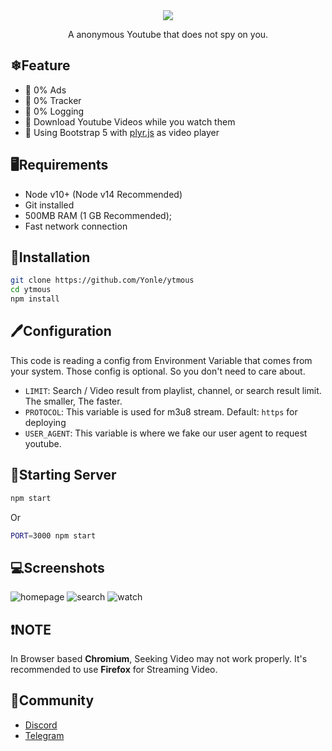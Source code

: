 <div align="center">
	<img src="https://github.com/Yonle/ytmous/blob/master/public/banner.png?raw=true">
	<p>A anonymous Youtube that does not spy on you.</p>
</div>

## ❄Feature
- 📰 0% Ads
- 💸 0% Tracker
- 📃 0% Logging
- 📩 Download Youtube Videos while you watch them
- 🔮 Using Bootstrap 5 with [plyr.js](https://plyr.io) as video player

## 🖥Requirements
- Node v10+ (Node v14 Recommended)
- Git installed
- 500MB RAM (1 GB Recommended);
- Fast network connection

## 🎁Installation
```bash
git clone https://github.com/Yonle/ytmous
cd ytmous
npm install
```

## 🖊Configuration
This code is reading a config from Environment Variable that comes from your system. Those config is optional. So you don't need to care about.
- `LIMIT`: Search / Video result from playlist, channel, or search result limit. The smaller, The faster.
- `PROTOCOL`: This variable is used for m3u8 stream. Default: `https` for deploying
- `USER_AGENT`: This variable is where we fake our user agent to request youtube.

## 📡Starting Server
```bash
npm start
```
Or
```bash
PORT=3000 npm start
```

## 💻Screenshots
![homepage](https://github.com/Yonle/ytmous/blob/master/Screenshots/homepage.png?raw=true)
![search](https://github.com/Yonle/ytmous/blob/master/Screenshots/search.png?raw=true)
![watch](https://github.com/Yonle/ytmous/blob/master/Screenshots/watch.png?raw=true)

## ❗NOTE
In Browser based **Chromium**, Seeking Video may not work properly. It's recommended to use **Firefox** for Streaming Video.

## 📠Community
- [Discord](https://discord.gg/9S3ZCDR)
- [Telegram](https://t.me/yonlecoder)
